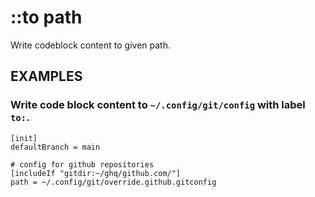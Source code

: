 # ::to path

Write codeblock content to given path.

## EXAMPLES

### Write code block content to `~/.config/git/config` with label `to:`.

```gitconfig ::to~/.config/git/config 
[init]
defaultBranch = main

# config for github repositories
[includeIf "gitdir:~/ghq/github.com/"]
path = ~/.config/git/override.github.gitconfig
```
